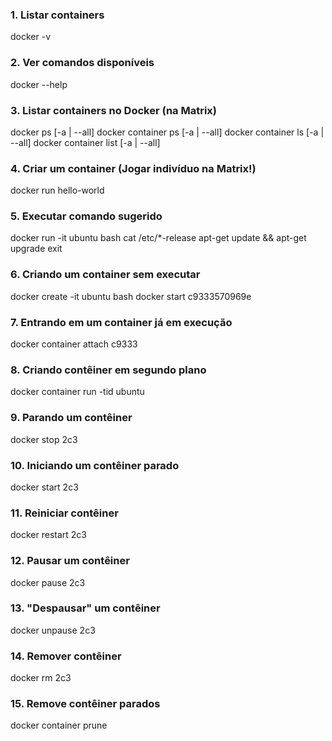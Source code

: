###  1. Listar containers
docker -v

###  2. Ver comandos disponíveis
docker --help

###  3. Listar containers no Docker (na Matrix)
docker ps [-a | --all]
docker container ps [-a | --all]
docker container ls [-a | --all]
docker container list [-a | --all]

###  4. Criar um container (Jogar indivíduo na Matrix!)
docker run hello-world

###  5. Executar comando sugerido
docker run -it ubuntu bash
  cat /etc/*-release
  apt-get update && apt-get upgrade
  exit

### 6. Criando um container sem executar
docker create -it ubuntu bash
  docker start c9333570969e

### 7. Entrando em um container já em execução 
docker container attach c9333

### 8. Criando contêiner em segundo plano
docker container run -tid ubuntu

### 9. Parando um contêiner
docker stop 2c3

### 10. Iniciando um contêiner parado
docker start 2c3

### 11. Reiniciar contêiner 
docker restart 2c3

### 12. Pausar um contêiner
docker pause 2c3

### 13. "Despausar" um contêiner
docker unpause 2c3

### 14. Remover contêiner 
docker rm 2c3

### 15. Remove contêiner parados
docker container prune
